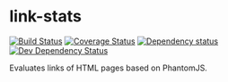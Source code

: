# link-stats

[![Build Status](https://travis-ci.org/KaiHofstetter/link-stats.svg?branch=master)](https://travis-ci.org/KaiHofstetter/link-stats) [![Coverage Status](https://coveralls.io/repos/KaiHofstetter/link-stats/badge.png?branch=master)](https://coveralls.io/r/KaiHofstetter/link-stats?branch=master) [![Dependency status](https://david-dm.org/KaiHofstetter/link-stats/status.png)](https://david-dm.org/KaiHofstetter/link-stats#info=dependencies&view=table) [![Dev Dependency Status](https://david-dm.org/KaiHofstetter/link-stats/dev-status.png)](https://david-dm.org/KaiHofstetter/link-stats#info=devDependencies&view=table)

Evaluates links of HTML pages based on PhantomJS.
